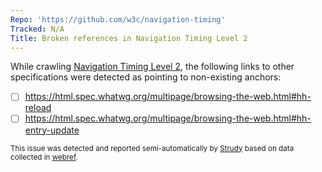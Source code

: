 ```yaml
---
Repo: 'https://github.com/w3c/navigation-timing'
Tracked: N/A
Title: Broken references in Navigation Timing Level 2
---
```


While crawling [Navigation Timing Level 2](https://w3c.github.io/navigation-timing/), the following links to other specifications were detected as pointing to non-existing anchors:
* [ ] https://html.spec.whatwg.org/multipage/browsing-the-web.html#hh-reload
* [ ] https://html.spec.whatwg.org/multipage/browsing-the-web.html#hh-entry-update

<sub>This issue was detected and reported semi-automatically by [Strudy](https://github.com/w3c/strudy/) based on data collected in [webref](https://github.com/w3c/webref/).</sub>
